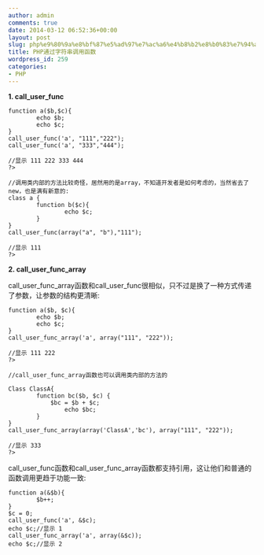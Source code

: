 ```yaml
---
author: admin
comments: true
date: 2014-03-12 06:52:36+00:00
layout: post
slug: php%e9%80%9a%e8%bf%87%e5%ad%97%e7%ac%a6%e4%b8%b2%e8%b0%83%e7%94%a8%e5%87%bd%e6%95%b0
title: PHP通过字符串调用函数
wordpress_id: 259
categories:
- PHP
---
```


**1. call_user_func**







    
    function a($b,$c){
    		echo $b;
    		echo $c;
    }
    call_user_func('a', "111","222");
    call_user_func('a', "333","444");
    
    //显示 111 222 333 444
    ?>
    
    //调用类内部的方法比较奇怪，居然用的是array，不知道开发者是如何考虑的，当然省去了new，也是满有新意的:
    class a {
    		function b($c){
    				echo $c;
    		}
    }
    call_user_func(array("a", "b"),"111");
    
    //显示 111
    ?>








**2. call_user_func_array**

call_user_func_array函数和call_user_func很相似，只不过是换了一种方式传递了参数，让参数的结构更清晰:







    
    function a($b, $c){
    		echo $b;
    		echo $c;
    }
    call_user_func_array('a', array("111", "222"));
    
    //显示 111 222
    ?>
    
    //call_user_func_array函数也可以调用类内部的方法的
    
    Class ClassA{
    		function bc($b, $c) {
        		$bc = $b + $c;
    				echo $bc;
    		}
    }
    call_user_func_array(array('ClassA','bc'), array("111", "222"));
    
    //显示 333
    ?>








call_user_func函数和call_user_func_array函数都支持引用，这让他们和普通的函数调用更趋于功能一致:







    
    function a(&$b){
    		$b++;
    }
    $c = 0;
    call_user_func('a', &$c);
    echo $c;//显示 1
    call_user_func_array('a', array(&$c));
    echo $c;//显示 2
    
    






